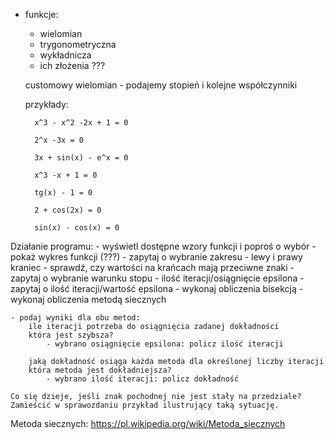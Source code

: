 - funkcje:

	- wielomian
	- trygonometryczna
	- wykładnicza
	- ich złożenia ???
	
	customowy wielomian - podajemy stopień i kolejne współczynniki
	
	przykłady:
	
		x^3 - x^2 -2x + 1 = 0
		
		2^x -3x = 0
		
		3x + sin(x) - e^x = 0
		
		x^3 -x + 1 = 0
		
		tg(x) - 1 = 0
		
		2 + cos(2x) = 0
		
		sin(x) - cos(x) = 0		 
		
Działanie programu:
	- wyświetl dostępne wzory funkcji i poproś o wybór
	- pokaż wykres funkcji (???)
	- zapytaj o wybranie zakresu - lewy i prawy kraniec
		- sprawdź, czy wartości na krańcach mają przeciwne znaki
	- zapytaj o wybranie warunku stopu - ilość iteracji/osiągnięcie epsilona
	- zapytaj o ilość iteracji/wartość epsilona
	- wykonaj obliczenia bisekcją
	- wykonaj obliczenia metodą siecznych
	
	- podaj wyniki dla obu metod:
		ile iteracji potrzeba do osiągnięcia zadanej dokładności
		która jest szybsza?
			- wybrano osiągnięcie epsilona: policz ilość iteracji

		jaką dokładność osiąga każda metoda dla określonej liczby iteracji
		która metoda jest dokładniejsza?
			- wybrano ilość iteracji: policz dokładność

	Co się dzieje, jeśli znak pochodnej nie jest stały na przedziale?
	Zamieścić w sprawozdaniu przykład ilustrujący taką sytuację.

Metoda siecznych:
	https://pl.wikipedia.org/wiki/Metoda_siecznych
